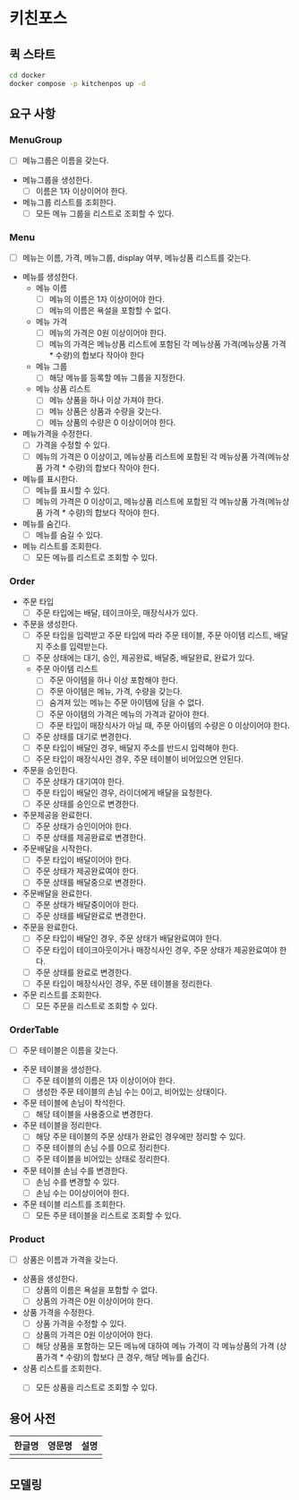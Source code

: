 # 키친포스

## 퀵 스타트

```sh
cd docker
docker compose -p kitchenpos up -d
```

## 요구 사항

### MenuGroup
- [ ]  메뉴그룹은 이름을 갖는다.
- 메뉴그룹을 생성한다.
  - [ ]  이름은 1자 이상이어야 한다.
- 메뉴그룹 리스트를 조회한다.
  - [ ]  모든 메뉴 그룹을 리스트로 조회할 수 있다.

### Menu
- [ ]  메뉴는 이름, 가격, 메뉴그룹, display 여부, 메뉴상품 리스트를 갖는다.
- 메뉴를 생성한다.
  - 메뉴 이름
    - [ ]  메뉴의 이름은 1자 이상이어야 한다.
    - [ ]  메뉴의 이름은 욕설을 포함할 수 없다.
  - 메뉴 가격
    - [ ]  메뉴의 가격은 0원 이상이어야 한다.
    - [ ]  메뉴의 가격은 메뉴상품 리스트에 포함된 각 메뉴상품 가격(메뉴상품 가격 * 수량)의 합보다 작아야 한다
  - 메뉴 그룹
    - [ ]  해당 메뉴를 등록할 메뉴 그룹을 지정한다.
  - 메뉴 상품 리스트
    - [ ]  메뉴 상품을 하나 이상 가져야 한다.
    - [ ]  메뉴 상품은 상품과 수량을 갖는다.
    - [ ]  메뉴 상품의 수량은 0 이상이어야 한다.
- 메뉴가격을 수정한다.
  - [ ]  가격을 수정할 수 있다.
  - [ ]  메뉴의 가격은 0 이상이고, 메뉴상품 리스트에 포함된 각 메뉴상품 가격(메뉴상품 가격 * 수량)의 합보다 작아야 한다.
- 메뉴를 표시한다.
  - [ ]  메뉴를 표시할 수 있다.
  - [ ]  메뉴의 가격은 0 이상이고, 메뉴상품 리스트에 포함된 각 메뉴상품 가격(메뉴상품 가격 * 수량)의 합보다 작아야 한다.
- 메뉴를 숨긴다.
  - [ ]  메뉴를 숨길 수 있다.
- 메뉴 리스트를 조회한다.
  - [ ]  모든 메뉴를 리스트로 조회할 수 있다.

### Order
- 주문 타입
  - [ ]  주문 타입에는 배달, 테이크아웃, 매장식사가 있다.
- 주문을 생성한다.
  - [ ]  주문 타입을 입력받고 주문 타입에 따라 주문 테이블, 주문 아이템 리스트, 배달지 주소를 입력받는다.
  - [ ]  주문 상태에는 대기, 승인, 제공완료, 배달중, 배달완료, 완료가 있다.
  - 주문 아이템 리스트
    - [ ]  주문 아이템을 하나 이상 포함해야 한다.
    - [ ]  주문 아이템은 메뉴, 가격, 수량을 갖는다.
    - [ ]  숨겨져 있는 메뉴는 주문 아이템에 담을 수 없다.
    - [ ]  주문 아이템의 가격은 메뉴의 가격과 같아야 한다.
    - [ ]  주문 타입이 매장식사가 아닐 때, 주문 아이템의 수량은 0 이상이어야 한다.
  - [ ]  주문 상태를 대기로 변경한다.
  - [ ]  주문 타입이 배달인 경우, 배달지 주소를 반드시 입력해야 한다.
  - [ ]  주문 타입이 매장식사인 경우, 주문 테이블이 비어있으면 안된다.
- 주문을 승인한다.
  - [ ]  주문 상태가 대기여야 한다.
  - [ ]  주문 타입이 배달인 경우, 라이더에게 배달을 요청한다.
  - [ ]  주문 상태를 승인으로 변경한다.
- 주문제공을 완료한다.
  - [ ]  주문 상태가 승인이어야 한다.
  - [ ]  주문 상태를 제공완료로 변경한다.
- 주문배달을 시작한다.
  - [ ]  주문 타입이 배달이어야 한다.
  - [ ]  주문 상태가 제공완료여야 한다.
  - [ ]  주문 상태를 배달중으로 변경한다.
- 주문배달을 완료한다.
  - [ ]  주문 상태가 배달중이어야 한다.
  - [ ]  주문 상태를 배달완료로 변경한다.
- 주문을 완료한다.
  - [ ]  주문 타입이 배달인 경우, 주문 상태가 배달완료여야 한다.
  - [ ]  주문 타입이 테이크아웃이거나 매장식사인 경우, 주문 상태가 제공완료여야 한다.
  - [ ]  주문 상태를 완료로 변경한다.
  - [ ]  주문 타입이 매장식사인 경우, 주문 테이블을 정리한다.
- 주문 리스트를 조회한다.
  - [ ]  모든 주문을 리스트로 조회할 수 있다.

### OrderTable
- [ ]  주문 테이블은 이름을 갖는다.
- 주문 테이블을 생성한다.
  - [ ]  주문 테이블의 이름은 1자 이상이어야 한다.
  - [ ]  생성한 주문 테이블의 손님 수는 0이고, 비어있는 상태이다.
- 주문 테이블에 손님이 착석한다.
  - [ ]  해당 테이블을 사용중으로 변경한다.
- 주문 테이블을 정리한다.
  - [ ]  해당 주문 테이블의 주문 상태가 완료인 경우에만 정리할 수 있다.
  - [ ]  주문 테이블의 손님 수를 0으로 정리한다.
  - [ ]  주문 테이블을 비어있는 상태로 정리한다.
- 주문 테이블 손님 수를 변경한다.
  - [ ]  손님 수를 변경할 수 있다.
  - [ ]  손님 수는 0이상이어야 한다.
- 주문 테이블 리스트를 조회한다.
  - [ ]  모든 주문 테이블을 리스트로 조회할 수 있다.

### Product
- [ ]  상품은 이름과 가격을 갖는다.
- 상품을 생성한다.
  - [ ]  상품의 이름은 욕설을 포함할 수 없다.
  - [ ]  상품의 가격은 0원 이상이어야 한다.
- 상품 가격을 수정한다.
  - [ ]  상품 가격을 수정할 수 있다.
  - [ ]  상품의 가격은 0원 이상이어야 한다.
  - [ ]  해당 상품을 포함하는 모든 메뉴에 대하여 메뉴 가격이 각 메뉴상품의 가격 (상품가격 * 수량)의 합보다 큰 경우, 해당 메뉴를 숨긴다.
- 상품 리스트를 조회한다.
  - [ ]  모든 상품을 리스트로 조회할 수 있다.


## 용어 사전

| 한글명 | 영문명 | 설명 |
| --- | --- | --- |
|  |  |  |

## 모델링
